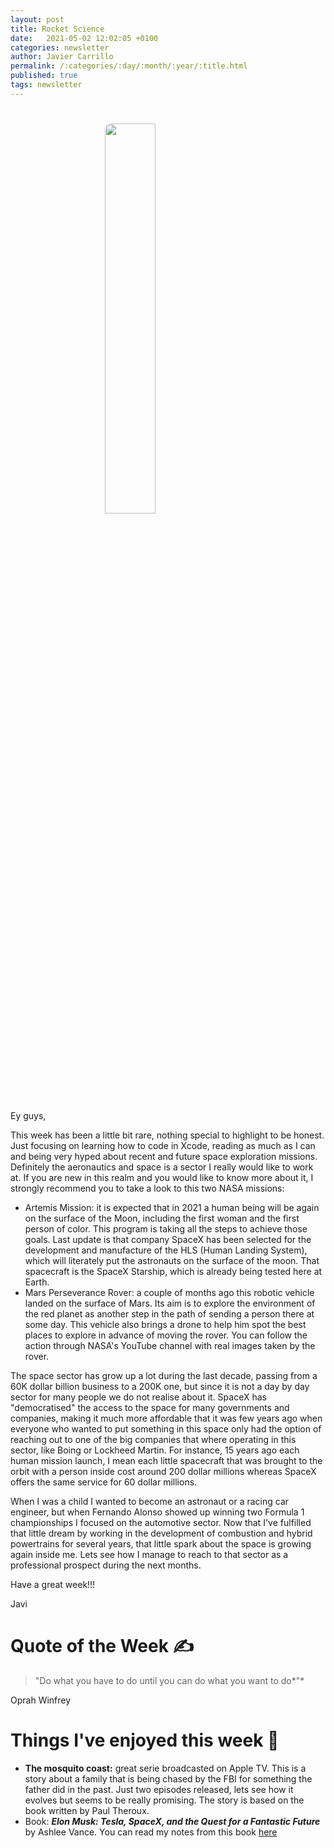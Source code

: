 ```yaml
---
layout: post
title: Rocket Science
date:   2021-05-02 12:02:05 +0100
categories: newsletter
author: Javier Carrillo
permalink: /:categories/:day/:month/:year/:title.html
published: true
tags: newsletter
---
```

<h1><img style="display: block; margin-left: auto; margin-right: auto; width: 40%; border-radius: 10px" src="https://jcentercreation.github.io/JekyllPersonalWeb/assets/img/Startup.png"></h1>
Ey guys,

This week has been a little bit rare, nothing special to highlight to be honest. Just focusing on learning how to code in Xcode, reading as much as I can and being very hyped about recent and future space exploration missions. Definitely the aeronautics and space is a sector I really would like to work at. If you are new in this realm and you would like to know more about it, I strongly recommend you to take a look to this two NASA missions:

- Artemis Mission: it is expected that in 2021 a human being will be again on the surface of the Moon, including the first woman and the first person of color. This program is taking all the steps to achieve those goals. Last update is that company SpaceX has been selected for the development and manufacture of the HLS (Human Landing System), which will literately put the astronauts on the surface of the moon. That spacecraft is the SpaceX Starship, which is already being tested here at Earth.
- Mars Perseverance Rover: a couple of months ago this robotic vehicle landed on the surface of Mars. Its aim is to explore the environment of the red planet as another step in the path of sending a person there at some day. This vehicle also brings a drone to help him spot the best places to explore in advance of moving the rover. You can follow the action through NASA's YouTube channel with real images taken by the rover.

The space sector has grow up a lot during the last decade, passing from a 60K dollar billion business to a 200K one, but since it is not a day by day sector for many people we do not realise about it. SpaceX has "democratised" the access to the space for many governments and companies, making it much more affordable that it was few years ago when everyone who wanted to put something in this space only had the option of reaching out to one of the big companies that where operating in this sector, like Boing or Lockheed Martin. For instance, 15 years ago each human mission launch, I mean each little spacecraft that was brought to the orbit with a person inside cost around 200 dollar millions whereas SpaceX offers the same service for 60 dollar millions.

When I was a child I wanted to become an astronaut or a racing car engineer, but when Fernando Alonso showed up winning two Formula 1 championships I focused on the automotive sector. Now that I've fulfilled that little dream by working in the development of combustion and hybrid powertrains for several years, that little spark about the space is growing again inside me. Lets see how I manage to reach to that sector as a professional prospect during the next months.

Have a great week!!!

Javi

# Quote of the Week ✍️

> "Do what you have to do until you can do what you want to do*"*

Oprah Winfrey

# Things I've enjoyed this week 🎉

- **The mosquito coast:** great serie broadcasted on Apple TV. This is a story about a family that is being chased by the FBI for something the father did in the past. Just two episodes released, lets see how it evolves but seems to be really promising. The story is based on the book written by Paul Theroux.
- Book: ***Elon Musk: Tesla, SpaceX, and the Quest for a Fantastic Future*** by Ashlee Vance. You can read my notes from this book <a href="https://www.javiercarrilloblog.com/books/08/05/2021/ElonMusk.html">here</a>


